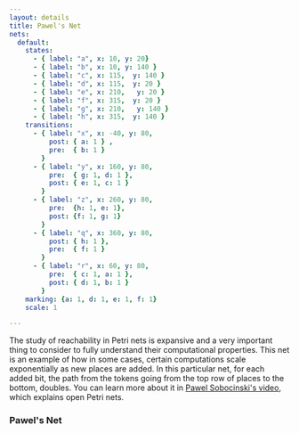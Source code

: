 ```yaml
---
layout: details
title: Pawel's Net
nets:
  default:
    states:
      - { label: "a", x: 10, y: 20}
      - { label: "b", x: 10, y: 140 }
      - { label: "c", x: 115,  y: 140 }
      - { label: "d", x: 115,  y: 20 }
      - { label: "e", x: 210,   y: 20 }
      - { label: "f", x: 315,  y: 20 }
      - { label: "g", x: 210,   y: 140 }
      - { label: "h", x: 315,  y: 140 }
    transitions:
      - { label: "x", x: -40, y: 80,
          post: { a: 1 } ,
          pre:  { b: 1 }
        }
      - { label: "y", x: 160, y: 80,
          pre:  { g: 1, d: 1 },
          post: { e: 1, c: 1 }
        }
      - { label: "z", x: 260, y: 80,
          pre:  {h: 1, e: 1},
          post: {f: 1, g: 1}
        }
      - { label: "q", x: 360, y: 80,
          post: { h: 1 },
          pre:  { f: 1 }
        }
      - { label: "r", x: 60, y: 80,
          pre:  { c: 1, a: 1 },
          post: { d: 1, b: 1 }
        }
    marking: {a: 1, d: 1, e: 1, f: 1}
    scale: 1

---
```

The study of reachability in Petri nets is expansive and a very important thing to consider to fully understand their computational properties. This net is an example of how in some cases, certain computations scale exponentially as new places are added. In this particular net, for each added bit, the path from the tokens going from the top row of places to the bottom, doubles. You can learn more about it in [Pawel Sobocinski's video](https://www.youtube.com/watch?v=77KwKNSb7uc), which explains open Petri nets. 

### Pawel's Net

<script>addNetByName('default')</script>
